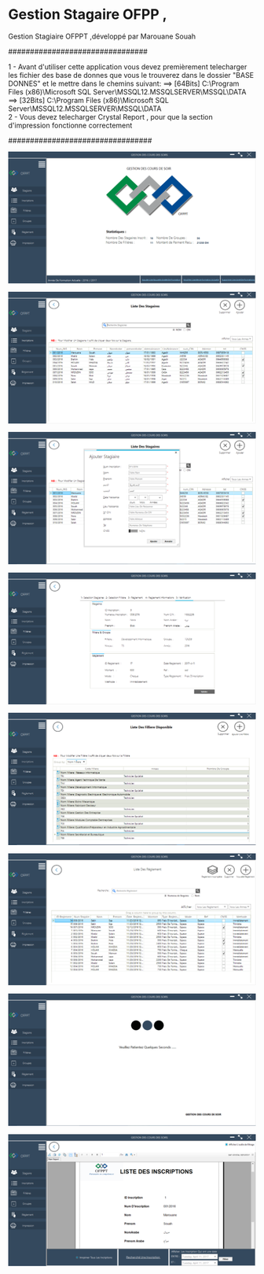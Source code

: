 # Gestion Stagaire OFPP ,
Gestion Stagiaire OFPPT ,développé par Marouane Souah

################################

1 - Avant d'utiliser cette application vous devez premièrement telecharger les fichier des base de donnes que vous le trouverez dans le dossier "BASE DONNES" et le mettre dans le chemins suivant:
==> [64Bits] C:\Program Files (x86)\Microsoft SQL Server\MSSQL12.MSSQLSERVER\MSSQL\DATA\
==> [32Bits] C:\Program Files (x86)\Microsoft SQL Server\MSSQL12.MSSQLSERVER\MSSQL\DATA\
2 - Vous devez telecharger Crystal Report , pour que la section d'impression fonctionne correctement

#################################

![alt text](ApplicationImages/1.PNG "Gestion stagaire OFPPT")

![alt text](ApplicationImages/2.png "Gestion stagaire OFPPT")

![alt text](ApplicationImages/3.PNG "Gestion stagaire OFPPT")

![alt text](ApplicationImages/4.PNG "Gestion stagaire OFPPT")

![alt text](ApplicationImages/5.PNG "Gestion stagaire OFPPT")

![alt text](ApplicationImages/6.PNG "Gestion stagaire OFPPT")

![alt text](ApplicationImages/7.PNG "Gestion stagaire OFPPT")

![alt text](ApplicationImages/8.PNG "Gestion stagaire OFPPT By Marouane Souah")





